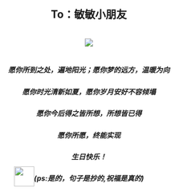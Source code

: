 <link rel="stylesheet" href="">
<link rel="stylesheet" href="https://file.oss1.365sn.cn/public/css/swiper.min.css">
<link rel="stylesheet" href="https://daneden.github.io/animate.css/animate.min.css">
<script src="https://file.oss1.365sn.cn/public/js/swiper.min.js"></script>
<style>
    h1{display:none;}
    .container-lg{padding:0 !important;margin: 0px !important;}
    body,html{width:100%;height:100%;margin:0;padding:0;background: url(https://ss1.bdstatic.com/70cFuXSh_Q1YnxGkpoWK1HF6hhy/it/u=3367609168,3168769865&fm=26&gp=0.jpg) no-repeat center;background-size: cover;}
    .swiper-container,.swiper-wrapper,.swiper-slide{height:100%;}
    .text-center{text-align: center;}
    .container{padding:0 10px;width:100%;height:100%;}
    .slide1{}
    h2{padding-top: 60px;text-shadow: 5px 5px 5px #ffffff;text-align: center;}
    .img-content{position: relative;}
    .small-img{width:40px;height:40px;position:absolute;top:-15px;left: -40px;}
    .pull-left{float:left;}
    .pull-right{float:right;}
    .middle-img{width:100px;}
    .content2 p{font-size:0.83em;margin-bottom: 0;}
</style>
<div class="swiper-container"><div class="swiper-wrapper"><div class="swiper-slide"><div class="container"><h2>To：敏敏小朋友</h2><br><div class="text-center"><img class="center" src="https://timgsa.baidu.com/timg?image&quality=80&size=b9999_10000&sec=1568890203269&di=b03b99d165688f6831655822bac34139&imgtype=0&src=http%3A%2F%2Fhbimg.b0.upaiyun.com%2F38bbcad30508b5aaba3c81ca98600a7b5795f5139ee2-Mkbw4J_fw658"></div><br><h5 class="text-center">愿你所到之处，遍地阳光；愿你梦的远方，温暖为向</h5><h5 class="text-center">愿你时光清新如夏，愿你岁月安好不容倾塌</h5><h5 class="text-center">愿你今后得之皆所想，所想皆已得</h5><h5 class="text-center">愿你所愿，终能实现</h5><h5 class="text-center">生日快乐！</h5><h5 class="text-center"><span class="img-content"><img class="small-img" src="https://a3.qpic.cn/psb?/V14BAjdy4dBRvr/ZtR27gDaeXtdbEqZa.Lk3AAu2G6bdmBjckCK4QKopwE!/m/dL4AAAAAAAAAnull&bo=9AH0AQAAAAADByI!&rf=photolist&t=5.jpg">(ps:是的，句子是抄的,祝福是真的)</span></h5></div></div><div class="swiper-slide"><div class="container content2"><h4>接下来cue流程：开始放照片啦</h4><div style="overflow: hidden;"><img class="pull-left" style="width: 50%;" src="https://b339.photo.store.qq.com/psb?/V14BAjdy4dBRvr/b0qvFB*3kMl7TWk53I4J*qpgnpIJ.7oHEPyB5K9pGVI!/m/dARsEsptDwAAnull&bo=gAJVAwAAAAAFB*A!&rf=photolist&t=5.jpg"><img class="middle-img" style="width: 40%;margin-top:30px;margin-left:5%;" src='https://ss1.bdstatic.com/70cFuXSh_Q1YnxGkpoWK1HF6hhy/it/u=3111821249,3084550924&fm=26&gp=0.jpg'><p style="color: #f00;margin-left:5%;float: left;">翻翻空间</p><p style="color: #f00;margin-left:5%;float: left;">还好还是找到2张照片的</p></div><div style="overflow: hidden;"><div class="pull-left" style="width: 40%;margin-top:30px;margin-right:5%;"><p style="color: #e88f2b;">还有彬彬的：</p><p style="color: #e88f2b;text-align: center;">这么的明媚小花花</p><p style="color: #e88f2b;text-align: right;">to亲爱的姑娘</p><br><img style="width:100%;" src="https://a4.qpic.cn/psb?/V14BAjdy4dBRvr/N3t8lb03Zbm5uU5mjpsauvVKDreiOZK24kTs1v4EKfM!/m/dL8AAAAAAAAAnull&bo=ngU4BAAAAAARB5c!&rf=photolist&t=5.jpg"></div><img style="width: 50%;" class="pull-left" src="https://b340.photo.store.qq.com/psb?/V14BAjdy4dBRvr/G0xIcLSRmJhan8h10RxHEaqbc1yEuXogcT7FXAqvNaY!/m/dKgarsqBCAAAnull&bo=gAJVAwAAAAAFB*A!&rf=photolist&t=5.jpg"></div><h5 class="text-center">大敏，生日快乐!</h5></div></div><div class="swiper-slide"><div class="container"><div><div><img style="width:95%;" src="https://b366.photo.store.qq.com/psb?/V14BAjdy4dBRvr/p3XeeNdcdfq8Gd*t7LjWVaBHcTnYPKkB3.PrGo7rNu8!/b/dG4BAAAAAAAA&bo=IAMqBAAAAAARBz0!&rf=viewer_4.jpg"></div><h5>不约而同的从齐发剪了短发</h5><h5>赞美一下我们的友情~~</h5><h5>就不能少了当你啦啦啦啦啦啦啦</h5><h5 class="text-center">相见亦无事，别后常忆君。</h5></div></div></div><div class="swiper-slide"><div style="overflow: hidden;"><img style="width:50%;float: left;" src="https://b1.photo.store.qq.com/psb?/V14BAjdy4dBRvr/IVgW9YIkEJ2Z0uvmzGwyN97rTC9suc0.7SC53iS.bCU!/m/dAEAAAAAAAAAnull&bo=gAJRAwAAAAAFB*Q!&rf=photolist&t=5.jpg"><img style="width:50%;" src="https://b340.photo.store.qq.com/psb?/V14BAjdy4dBRvr/dPMTZYnC31PGvw4qu14qhGluUzJdfinMZR8PtkMGFqg!/b/dCuDqcp5CAAA&bo=gAJVAwAAAAAFF.A!&rf=viewer_4.jpg"></div><div class="container"><h5>2019中秋假期久违的大家一起吃饭</h5><h5>看着大家都很幸福的样子，真好</h5><h5>真心的希望我们的大家，小家事业功成,家庭幸福</h5><h5>闲暇时间可以聚在一起</h5><h5>还有拍照片,拍照片,拍照片</h5><h5>大敏，生日快乐</h5></div></div></div></div>
<script> 
var mySwiper = new Swiper('.swiper-container', {
    autoplay: 5000,//可选选项，自动滑动
})
</script>
